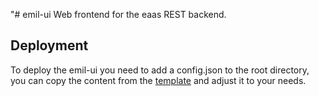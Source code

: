 "# emil-ui
Web frontend for the eaas REST backend.

## Deployment
To deploy the emil-ui you need to add a config.json to the root directory, you can copy the content from the [template](config.json.template) and adjust it to your needs.
